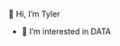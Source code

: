 👋 Hi, I’m Tyler
- 👀 I’m interested in DATA
<!---
Trstevens/Trstevens is a ✨ special ✨ repository because its `README.md` (this file) appears on your GitHub profile.
You can click the Preview link to take a look at your changes.
--->
